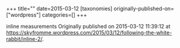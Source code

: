 +++
title=""
date=2015-03-12
[taxonomies]
originally-published-on=["wordpress"]
categories=[]
+++



inline measurements
Originally published on 2015-03-12 11:39:12 at https://skyfromme.wordpress.com/2015/03/12/following-the-white-rabbit/inline-2/.
